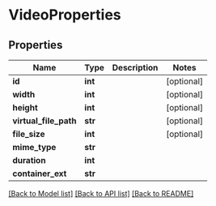 # VideoProperties

## Properties
Name | Type | Description | Notes
------------ | ------------- | ------------- | -------------
**id** | **int** |  | [optional] 
**width** | **int** |  | [optional] 
**height** | **int** |  | [optional] 
**virtual_file_path** | **str** |  | [optional] 
**file_size** | **int** |  | [optional] 
**mime_type** | **str** |  | 
**duration** | **int** |  | 
**container_ext** | **str** |  | 

[[Back to Model list]](../README.md#documentation-for-models) [[Back to API list]](../README.md#documentation-for-api-endpoints) [[Back to README]](../README.md)


